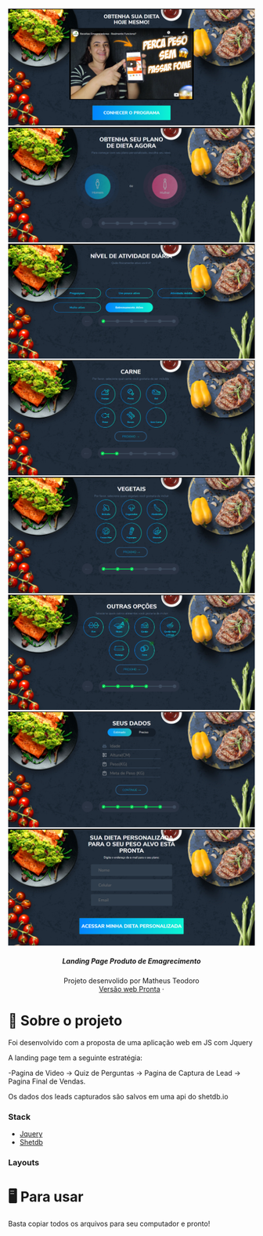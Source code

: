 <p align="center">
     <img src="images/01.png" alt="Logo" >
     <img src="images/02.png" alt="Logo" >
     <img src="images/03.png" alt="Logo" >
     <img src="images/04.png" alt="Logo" >
     <img src="images/05.png" alt="Logo" >
     <img src="images/06.png" alt="Logo" >
       <img src="images/07.png" alt="Logo" >
         <img src="images/08.png" alt="Logo" >

  <h5 align="center">Landing Page Produto de Emagrecimento</h5>

  <p align="center">
    Projeto desenvolido por Matheus Teodoro
    <br />
    <a href="/">Versão web Pronta</a>
    ·
 
  </p>
</p>

# 🎵 Sobre o projeto

Foi desenvolvido com a proposta de uma aplicação web em JS com Jquery


A landing page tem a seguinte estratégia:

-Pagina de Video -> Quiz de Perguntas -> Pagina de Captura de Lead -> Pagina Final de Vendas.

Os dados dos leads capturados são salvos em uma api do shetdb.io

### Stack
- [Jquery](https://jquery.com/)
- [Shetdb](https://sheetdb.io/)

### Layouts


# 🖥️ Para usar

Basta copiar todos os arquivos para seu computador e pronto!